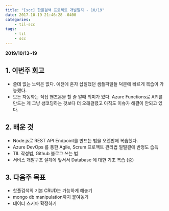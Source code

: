 ```yaml
---
title: "[scc] 핫플검색 프로젝트 개발일지 - 10/19"
date: 2017-10-19 21:46:28 -0400
categories: 
    - til-scc
tags:
    - til
    - scc
---
```


**2019/10/13~19**

## 1. 이번주 회고
* 쓸데 없는 노력은 없다. 예전에 혼자 삽질했던 샘플파일들 덕분에 빠르게 복습이 가능했다.
* 모든 자동화는 직접 핸즈온을 할 줄 알때 의미가 있다. Azure Functions로 API를 만드는 게 그냥 쌩코딩하는 것보다 더 오래걸렸고 아직도 이슈가 해결이 안되고 있다.

## 2. 배운 것
* Node.js로 REST API Endpoint를 만드는 법을 오랜만에 복습했다.
* Azure DevOps 를 통한 Agile, Scrum 프로젝트 관리법 얼떨결에 반정도 습득
* TIL 작성법, Github 블로그 쓰는 법
* 서비스 개발구조 설계에 앞서서 Database 에 대한 기초 복습 (중)

## 3. 다음주 목표
* 핫플검색의 기본 CRUD는 가능하게 해놓기
* mongo db manipulation까지 붙여놓기
* 데이터 스키마 확정하기

